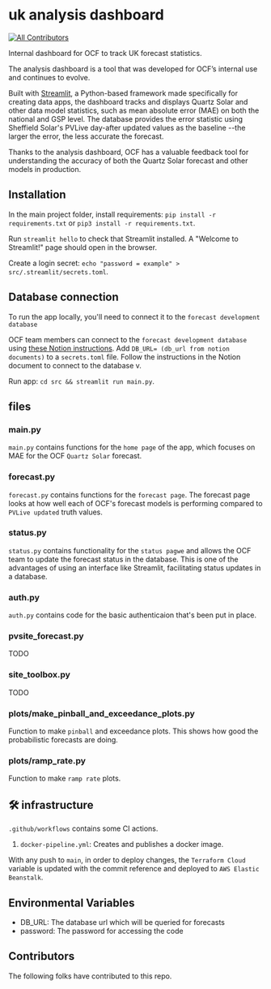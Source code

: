 # uk analysis dashboard

<!-- ALL-CONTRIBUTORS-BADGE:START - Do not remove or modify this section -->
[![All Contributors](https://img.shields.io/badge/all_contributors-4-orange.svg?style=flat-square)](#contributors-)
<!-- ALL-CONTRIBUTORS-BADGE:END -->

Internal dashboard for OCF to track UK forecast statistics. 

The analysis dashboard is a tool that was developed for OCF’s internal use and continues to evolve. 

Built with [Streamlit](https://streamlit.io/), a Python-based framework made specifically for creating data apps, the dashboard tracks and displays Quartz Solar and other data model statistics, such as mean absolute error (MAE) on both the national and GSP level. The database provides the error statistic using Sheffield Solar's PVLive day-after updated values as the baseline --the larger the error, the less accurate the forecast. 

Thanks to the analysis dashboard, OCF has a valuable feedback tool for understanding the accuracy of both the Quartz Solar forecast and other models in production.

## Installation 

In the main project folder, install requirements: 
`pip install -r requirements.txt` or `pip3 install -r requirements.txt`.

Run `streamlit hello` to check that Streamlit installed. A "Welcome to Streamlit!" page should open in the browser.

Create a login secret: `echo "password = example" > src/.streamlit/secrets.toml`. 

## Database connection 

To run the app locally, you'll need to connect it to the `forecast development database`

OCF team members can connect to the `forecast development database` using [these Notion instructions](https://www.notion.so/openclimatefix/Connecting-to-AWS-RDS-bf35b3fbd61f40df9c974c240e042354). Add `DB_URL= (db_url from notion documents)` to a `secrets.toml` file. Follow the instructions in the Notion document to connect to the database v. 

Run app: `cd src && streamlit run main.py`.
## files
### main.py

`main.py` contains functions for the `home page` of the app, which focuses on MAE for the OCF `Quartz Solar` forecast.

### forecast.py

`forecast.py` contains functions for the `forecast page`. The forecast page looks at how well each of OCF's forecast models is performing compared to `PVLive updated` truth values. 

### status.py

`status.py` contains functionality for the `status pagwe` and allows the OCF team to update the forecast status in the database. This is one of the advantages of using an interface like Streamlit, facilitating status updates in a database. 

### auth.py

`auth.py` contains code for the basic authenticaion that's been put in place. 

### pvsite_forecast.py

TODO

### site_toolbox.py

TODO

### plots/make_pinball_and_exceedance_plots.py

Function to make `pinball` and exceedance plots. This shows how good the probabilistic forecasts are doing. 

### plots/ramp_rate.py

Function to make `ramp rate` plots.


## 🛠️ infrastructure

`.github/workflows` contains some CI actions.
1. `docker-pipeline.yml`: Creates and publishes a docker image. 

With any push to `main`, in order to deploy changes, the `Terraform Cloud` variable is updated with the commit reference and deployed to `AWS Elastic Beanstalk`. 

## Environmental Variables

- DB_URL: The database url which will be queried for  forecasts
- password: The password for accessing the code 

## Contributors 

The following folks have contributed to this repo.
<!-- ALL-CONTRIBUTORS-LIST:START - Do not remove or modify this section -->
<!-- prettier-ignore-start -->
<!-- markdownlint-disable -->

<!-- markdownlint-restore -->
<!-- prettier-ignore-end -->

<!-- ALL-CONTRIBUTORS-LIST:END -->





